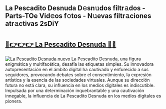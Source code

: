 ## La Pescadito Desnuda D𝚎sn𝚞dos filtr𝚊dos - Parts-TOe Vid𝚎os f𝚘tos - N𝚞evas filtr𝚊ciones atr𝚊ctivas 2sDiY

# <h2><a href="http://mb1b52.tromn.icu/?c=La+Pescadito+Desnuda">🔗👉👉👉 La Pescadito Desnuda 🔗🔗</a></h2>

[![La Pescadito Desnuda nuevo](https://i.imgur.com/pEAQMta.gif)](http://mb1b52.tromn.icu/?c=La+Pescadito+Desnuda)
La Pescadito Desnuda, una figura enigmática y multifacética, desafía las etiquetas simples. Su innovadora autopresentación en el ámbito digital ha cautivado y enfurecido a sus seguidores, provocando debates sobre el consentimiento, la expresión artística y la esencia de las sociedades virtuales. Aunque su dirección futura no está clara, su influencia en los medios digitales es indiscutible. Impulsada por una determinación inquebrantable y una cautivación innegable, la influencia de La Pescadito Desnuda en los medios digitales es pionera.
